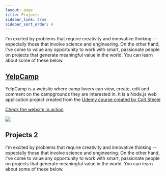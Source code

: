 ```yaml
---
layout: page
title: Projects 
sidebar_link: true
sidebar_sort_order: 4
---
```


I'm excited by problems that require creativity and innovative thinking -- especially those that involve science and engineering. On the other hand, I've come to value any opportunity to work with smart, passionate people on projects that generate meaningful value in the world. You can learn about some of these below.

## <a href="https://xun-zhong-yelpcamp.herokuapp.com/">YelpCamp</a>

YelpCamp is a website where camp lovers can view, create, edit and comment on the campgrounds they are interested in. It is a Node.js web application project created from the <a href="https://www.udemy.com/course/the-web-developer-bootcamp/"> Udemy course created by Colt Steele</a>

<a href="https://xun-zhong-yelpcamp.herokuapp.com/">Check the website in action</a>

<a href="https://xun-zhong-yelpcamp.herokuapp.com/"><img src="https://res.cloudinary.com/peggiexplode/image/upload/v1631739772/YelpCamp/github_img_ukprqp.png"></a>

## Projects 2

I'm excited by problems that require creativity and innovative thinking -- especially those that involve science and engineering. On the other hand, I've come to value any opportunity to work with smart, passionate people on projects that generate meaningful value in the world. You can learn about some of these below.
